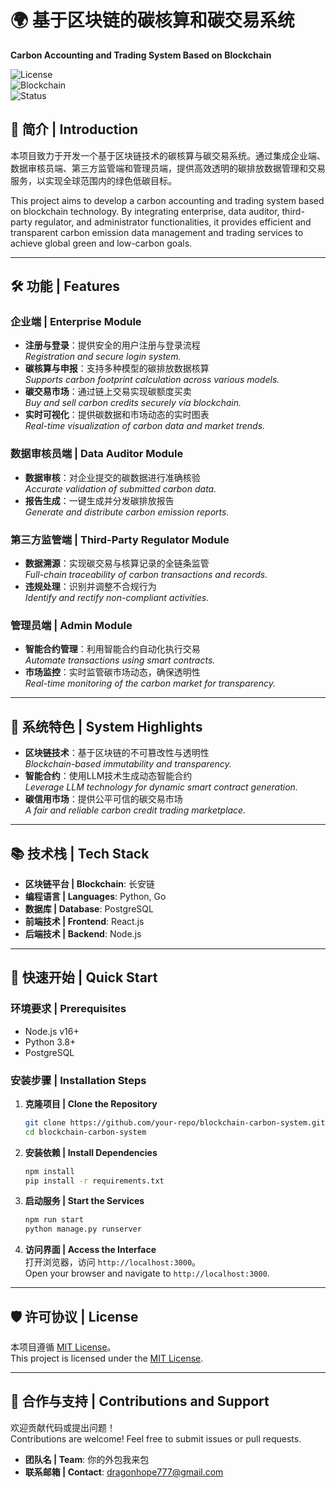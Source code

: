 

# 🌍 **基于区块链的碳核算和碳交易系统**  
**Carbon Accounting and Trading System Based on Blockchain**

![License](https://img.shields.io/badge/license-MIT-blue.svg)  
![Blockchain](https://img.shields.io/badge/Blockchain-Enabled-brightgreen)  
![Status](https://img.shields.io/badge/Status-In%20Development-yellow)

## 📖 简介 | Introduction  
本项目致力于开发一个基于区块链技术的碳核算与碳交易系统。通过集成企业端、数据审核员端、第三方监管端和管理员端，提供高效透明的碳排放数据管理和交易服务，以实现全球范围内的绿色低碳目标。

This project aims to develop a carbon accounting and trading system based on blockchain technology. By integrating enterprise, data auditor, third-party regulator, and administrator functionalities, it provides efficient and transparent carbon emission data management and trading services to achieve global green and low-carbon goals.

---

## 🛠️ 功能 | Features  
### 企业端 | Enterprise Module  
- **注册与登录**：提供安全的用户注册与登录流程  
  _Registration and secure login system._  
- **碳核算与申报**：支持多种模型的碳排放数据核算  
  _Supports carbon footprint calculation across various models._  
- **碳交易市场**：通过链上交易实现碳额度买卖  
  _Buy and sell carbon credits securely via blockchain._  
- **实时可视化**：提供碳数据和市场动态的实时图表  
  _Real-time visualization of carbon data and market trends._

### 数据审核员端 | Data Auditor Module  
- **数据审核**：对企业提交的碳数据进行准确核验  
  _Accurate validation of submitted carbon data._  
- **报告生成**：一键生成并分发碳排放报告  
  _Generate and distribute carbon emission reports._

### 第三方监管端 | Third-Party Regulator Module  
- **数据溯源**：实现碳交易与核算记录的全链条监管  
  _Full-chain traceability of carbon transactions and records._  
- **违规处理**：识别并调整不合规行为  
  _Identify and rectify non-compliant activities._

### 管理员端 | Admin Module  
- **智能合约管理**：利用智能合约自动化执行交易  
  _Automate transactions using smart contracts._  
- **市场监控**：实时监管碳市场动态，确保透明性  
  _Real-time monitoring of the carbon market for transparency._

---

## 🌟 系统特色 | System Highlights  
- **区块链技术**：基于区块链的不可篡改性与透明性  
  _Blockchain-based immutability and transparency._  
- **智能合约**：使用LLM技术生成动态智能合约  
  _Leverage LLM technology for dynamic smart contract generation._  
- **碳信用市场**：提供公平可信的碳交易市场  
  _A fair and reliable carbon credit trading marketplace._

---

## 📚 技术栈 | Tech Stack  
- **区块链平台 | Blockchain**: 长安链  
- **编程语言 | Languages**: Python, Go  
- **数据库 | Database**: PostgreSQL  
- **前端技术 | Frontend**: React.js  
- **后端技术 | Backend**: Node.js  

---

## 🚀 快速开始 | Quick Start  
### 环境要求 | Prerequisites  
- Node.js v16+  
- Python 3.8+  
- PostgreSQL  

### 安装步骤 | Installation Steps  
1. **克隆项目 | Clone the Repository**  
   ```bash
   git clone https://github.com/your-repo/blockchain-carbon-system.git
   cd blockchain-carbon-system
   ```

2. **安装依赖 | Install Dependencies**  
   ```bash
   npm install
   pip install -r requirements.txt
   ```

3. **启动服务 | Start the Services**  
   ```bash
   npm run start
   python manage.py runserver
   ```

4. **访问界面 | Access the Interface**  
   打开浏览器，访问 `http://localhost:3000`。  
   Open your browser and navigate to `http://localhost:3000`.

---

## 🛡️ 许可协议 | License  
本项目遵循 [MIT License](LICENSE)。  
This project is licensed under the [MIT License](LICENSE).

---

## 🤝 合作与支持 | Contributions and Support  
欢迎贡献代码或提出问题！  
Contributions are welcome! Feel free to submit issues or pull requests.  

- **团队名 | Team**: 你的外包我来包  
- **联系邮箱 | Contact**: dragonhope777@gmail.com  
